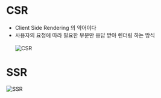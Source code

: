 # CSR

- Client Side Rendering 의 약어이다
- 사용자의 요청에 따라 필요한 부분만 응답 받아 렌더링 하는 방식 <br><br>
  ![CSR](https://user-images.githubusercontent.com/76175940/167293590-2515a9c1-ef28-48d9-ac50-6186d96cbd17.jpg)

# SSR

![SSR](https://user-images.githubusercontent.com/76175940/167293494-d0587c45-4d88-4122-80c4-21d444d1560e.jpg)
